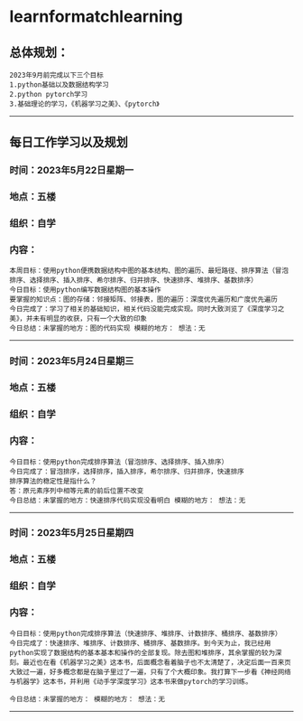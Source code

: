 # learnformatchlearning
## 总体规划：
    2023年9月前完成以下三个目标
    1.python基础以及数据结构学习
    2.python pytorch学习
    3.基础理论的学习，《机器学习之美》、《pytorch》
---

## 每日工作学习以及规划
### 时间：2023年5月22日星期一
### 地点：五楼
### 组织：自学
### 内容：
    本周目标：使用python便携数据结构中图的基本结构、图的遍历、最短路径、排序算法（冒泡排序、选择排序、插入排序、希尔排序、归并排序、快速排序、堆排序、基数排序）
    今日目标：使用python编写数据结构图的基本操作
    要掌握的知识点：图的存储：邻接矩阵、邻接表，图的遍历：深度优先遍历和广度优先遍历
    今日完成了：学习了相关的基础知识，相关代码没能完成实现。同时大致浏览了《深度学习之美》，并未有明显的收获，只有一个大致的印象
    今日总结：未掌握的地方：图的代码实现 模糊的地方： 想法：无
---
### 时间：2023年5月24日星期三
### 地点：五楼
### 组织：自学
### 内容：
    
    今日目标：使用python完成排序算法（冒泡排序、选择排序、插入排序）
    今日完成了：冒泡排序，选择排序，插入排序，希尔排序、归并排序，快速排序
    排序算法的稳定性是指什么？
    答：原元素序列中相等元素的前后位置不改变
    今日总结：未掌握的地方：快速排序代码实现没看明白 模糊的地方： 想法：无
---
### 时间：2023年5月25日星期四
### 地点：五楼
### 组织：自学
### 内容：
    
    今日目标：使用python完成排序算法（快速排序、堆排序、计数排序、桶排序、基数排序）
    今日完成了：快速排序、堆排序、计数排序、桶排序、基数排序。到今天为止，我已经用python实现了数据结构的基本基本和操作的全部复现。除去图和堆排序，其余掌握的较为深刻。最近也在看《机器学习之美》这本书，后面概念看着脑子也不太清楚了，决定后面一百来页大致过一遍，好多概念都是在脑子里过了一遍，只有了个大概印象。我打算下一步看《神经网络与机器学》这本书，并利用《动手学深度学习》这本书来做pytorch的学习训练。
    
    今日总结：未掌握的地方： 模糊的地方： 想法：无
---